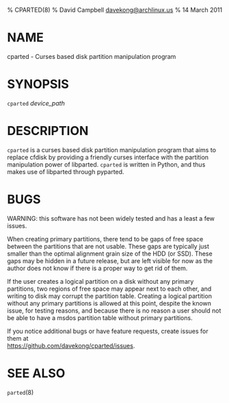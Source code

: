 % CPARTED(8)
% David Campbell <davekong@archlinux.us>
% 14 March 2011

NAME
====
cparted - Curses based disk partition manipulation program


SYNOPSIS
========
`cparted` *device_path*


DESCRIPTION
===========
`cparted` is a curses based disk partition manipulation program that aims to
replace cfdisk by providing a friendly curses interface with the partition
manipulation power of libparted. `cparted` is written in Python, and thus
makes use of libparted through pyparted.


BUGS
====
WARNING: this software has not been widely tested and has a least a few issues.

When creating primary partitions, there tend to be gaps of free
space between the partitions that are not usable. These gaps are typically
just smaller than the optimal alignment grain size of the HDD (or SSD). These
gaps may be hidden in a future release, but are left visible for now as the
author does not know if there is a proper way to get rid of them.

If the user creates a logical partition on a disk without any primary
partitions, two regions of free space may appear next to each other, and
writing to disk may corrupt the partition table. Creating a logical partition
without any primary partitions is allowed at this point, despite the known
issue, for testing reasons, and because there is no reason a user should not
be able to have a msdos partition table without primary partitions.

If you notice additional bugs or have feature requests, create issues for them
at  
<https://github.com/davekong/cparted/issues>.


SEE ALSO
========
`parted`(8)
